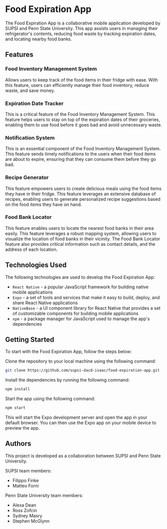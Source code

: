 # Food Expiration App
The Food Expiration App is a collaborative mobile application developed by SUPSI and Penn State University. This app assists users in managing their refrigerator's contents, reducing food waste by tracking expiration dates, and locating nearby food banks.

## Features
### Food Inventory Management System

Allows users to keep track of the food items in their fridge with ease. With this feature, users can efficiently manage their food inventory, reduce waste, and save money.

### Expiration Date Tracker

This is a critical feature of the Food Inventory Management System. This feature helps users to stay on top of the expiration dates of their groceries, enabling them to use food before it goes bad and avoid unnecessary waste.

### Notification System

This is an essential component of the Food Inventory Management System. This feature sends timely notifications to the users when their food items are about to expire, ensuring that they can consume them before they go bad.

### Recipe Generator

This feature empowers users to create delicious meals using the food items they have in their fridge. This feature leverages an extensive database of recipes, enabling users to generate personalized recipe suggestions based on the food items they have on hand.

### Food Bank Locator
This feature enables users to locate the nearest food banks in their area easily. This feature leverages a robust mapping system, allowing users to visualize the location of food banks in their vicinity. The Food Bank Locator feature also provides critical information such as contact details, and the address of each location.

## Technologies Used
The following technologies are used to develop the Food Expiration App:

- `React Native` - a popular JavaScript framework for building native mobile applications
- `Expo` - a set of tools and services that make it easy to build, deploy, and share React Native applications
- `NativeBase` - a UI component library for React Native that provides a set of customizable components for building mobile applications
- `npm` - a package manager for JavaScript used to manage the app's dependencies
## Getting Started
To start with the Food Expiration App, follow the steps below:

Clone the repository to your local machine using the following command:
```bash
git clone https://github.com/supsi-dacd-isaac/food-expiration-app.git
```
Install the dependencies by running the following command:
```bash
npm install
```
Start the app using the following command:
```bash
npm start
```
This will start the Expo development server and open the app in your default browser. You can then use the Expo app on your mobile device to preview the app.

## Authors
This project is developed as a collaboration between SUPSI and Penn State University.

SUPSI team members:
- Filippo Finke
- Matteo Forni

Penn State University team members:
- Alexa Dean
- Ross Zofcin
- Sydney Masry
- Stephen McGlynn
